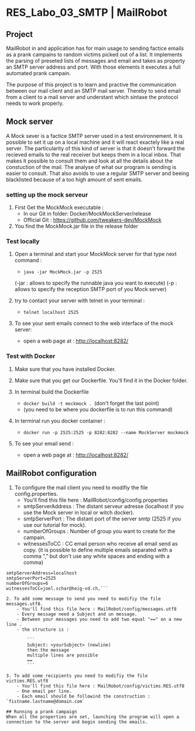 # RES_Labo_03_SMTP | MailRobot

## Project
MailRobot in and application has for main usage to sending factice emails as a prank campains to random victims picked out of a list. It implements the parsing of preseted lists of messages and email and takes as property an SMTP server address and port. With those elements it executes a full automated prank campain.

The purpose of this project is to learn and practive the communication between our mail client and an SMTP mail server. Thereby to send email from a client to a mail server and understant which sintaxe the protocol needs to work properly.

## Mock server
A Mock sever is a factice SMTP server used in a test environnement. It is possible to set it up on a local machine and it will react exactely like a real server. The particularity of this kind of server is that it doesn't forward the recieved emails to the real receiver but keeps them in a local inbox. That makes it possible to consult them and look at all the details about the constuction of the mail. The analyse of what our program is sending is easier to consult. That also avoids to use a regular SMTP server and beeing blacklisted because of a too high amount of sent emails.

### setting up the mock serveur
1. First Get the MockMock executable :
	- In our Git in folder: Docker/MockMockServer/release
	- Official Git : https://github.com/tweakers-dev/MockMock
2. You find the MockMock.jar file in the release folder

### Test locally
1. Open a terminal and start your MockMock server for that type next command :
	- `java -jar MockMock.jar -p 2525`

	(-jar : allows to specify the runnable java you want to execute)
    (-p : allows to specify the reception SMTP port of you Mock server)
2. try to contact your server with telnet in your terminal :
	- `telnet localhost 2525`

3. To see your sent emails connect to the web interface of the mock server:
	- open a web page at : [http://localhost:8282/]()

### Test with Docker
1. Make sure that you have installed Docker.
2. Make sure that you get our Dockerfile. You'll find it in the Docker folder.
3. In terminal build the Dockerfile
	- `docker build -t mockmock . `(don't forget the last point)
	- (you need to be where you dockerfile is to run this command)
4. In terminal run you docker container :
	- `docker run -p 2525:2525 -p 8282:8282 --name MockServer mockmock`

6. To see your email send :
	- open a web page at : [http://localhost:8282/]()

## MailRobot configuration
1. To configure the mail client you need to modifiy the file config.properties.
	- You'll find this file here : MailRobot/config/config.properties
	- smtpServerAddress : The distant serveur adresse (localhost if you use the Mock server in local or witch docker).
	- smtpServerPort : The distant port of the server smtp (2525 if you use our tutorial for mock).
	- numberOfGroups : Number of group you want to create for the campain.
	- witnessesToCC : CC email person who receive all email send as copy. (it is possible to define multiple emails separated with a comma "," but don't use any white spaces and ending with a comma)
```
smtpServerAddress=localhost
smtpServerPort=2525
numberOfGroups=6
witnessesToCC=joel.schar@heig-vd.ch,```

2. To add some message to send you need to modifiy the file messages.utf8.
	- You'll find this file here : MailRobot/config/messages.utf8
    - Every message need a Subject and un message.
    - Between your messages you need to add two equal "==" on a new line .
    - the structure is :

    	```
		Subject: <yourSubject> (newline)
    	then the message
        multiple lines are possible
        ==
        ```

3. To add some recipients you need to modifiy the file victims.RES.utf8
	- You'll find this file here : MailRobot/config/victims.RES.utf8
	- One email per line.
	- Each email should be followind the construction : `fistname.lastname@domain.com`

## Running a prank campaign
When all the properties are set, launching the program will open a connection to the server and begin sending the emails. 

